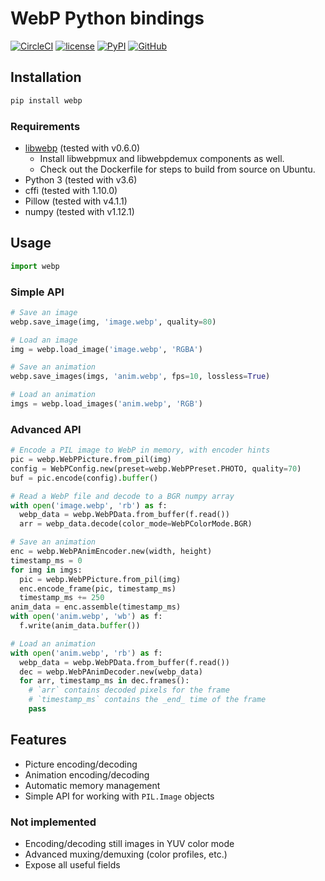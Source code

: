 # WebP Python bindings

[![CircleCI](https://img.shields.io/circleci/project/github/anibali/pywebp.svg)](https://circleci.com/gh/anibali/pywebp)
[![license](https://img.shields.io/github/license/anibali/pywebp.svg)](https://github.com/anibali/pywebp/blob/master/LICENSE)
[![PyPI](https://img.shields.io/pypi/dm/webp.svg)](https://pypi.python.org/pypi/webp)
[![GitHub](https://img.shields.io/badge/github-anibali%2Fpywebp-blue.svg)](https://github.com/anibali/pywebp)

## Installation

```sh
pip install webp
```

### Requirements

* [libwebp](https://github.com/webmproject/libwebp) (tested with v0.6.0)
  - Install libwebpmux and libwebpdemux components as well.
  - Check out the Dockerfile for steps to build from source on Ubuntu.
* Python 3 (tested with v3.6)
* cffi (tested with 1.10.0)
* Pillow (tested with v4.1.1)
* numpy (tested with v1.12.1)

## Usage

```python
import webp
```

### Simple API

```python
# Save an image
webp.save_image(img, 'image.webp', quality=80)

# Load an image
img = webp.load_image('image.webp', 'RGBA')

# Save an animation
webp.save_images(imgs, 'anim.webp', fps=10, lossless=True)

# Load an animation
imgs = webp.load_images('anim.webp', 'RGB')
```

### Advanced API

```python
# Encode a PIL image to WebP in memory, with encoder hints
pic = webp.WebPPicture.from_pil(img)
config = WebPConfig.new(preset=webp.WebPPreset.PHOTO, quality=70)
buf = pic.encode(config).buffer()

# Read a WebP file and decode to a BGR numpy array
with open('image.webp', 'rb') as f:
  webp_data = webp.WebPData.from_buffer(f.read())
  arr = webp_data.decode(color_mode=WebPColorMode.BGR)

# Save an animation
enc = webp.WebPAnimEncoder.new(width, height)
timestamp_ms = 0
for img in imgs:
  pic = webp.WebPPicture.from_pil(img)
  enc.encode_frame(pic, timestamp_ms)
  timestamp_ms += 250
anim_data = enc.assemble(timestamp_ms)
with open('anim.webp', 'wb') as f:
  f.write(anim_data.buffer())

# Load an animation
with open('anim.webp', 'rb') as f:
  webp_data = webp.WebPData.from_buffer(f.read())
  dec = webp.WebPAnimDecoder.new(webp_data)
  for arr, timestamp_ms in dec.frames():
    # `arr` contains decoded pixels for the frame
    # `timestamp_ms` contains the _end_ time of the frame
    pass
```

## Features

* Picture encoding/decoding
* Animation encoding/decoding
* Automatic memory management
* Simple API for working with `PIL.Image` objects

### Not implemented

* Encoding/decoding still images in YUV color mode
* Advanced muxing/demuxing (color profiles, etc.)
* Expose all useful fields

